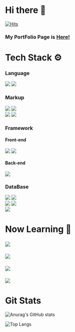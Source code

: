 # Hi there 👋

[![Hits](https://hits.seeyoufarm.com/api/count/incr/badge.svg?url=https%3A%2F%2Fgithub.com%2Fendyd9%2Fhit-counter&count_bg=%23C18AE7&title_bg=%23555555&icon=&icon_color=%23E7E7E7&title=hits&edge_flat=false)](https://hits.seeyoufarm.com)

### My PortFolio Page is [Here!](http://endyd9.github.io/Portfolio/)

# Tech Stack ⚙️


### Language
![](https://img.shields.io/badge/JavaScript-F7DF1E?style=flat&logo=JavaScript&logoColor=white)
![](https://img.shields.io/badge/TypeScript-3178C6?style=flat&logo=TypeScript&logoColor=white)

### Markup
![](https://img.shields.io/badge/HTML5-E34F26?style=flat&logo=HTML5&logoColor=white)
![](https://img.shields.io/badge/CSS3-1572B6?style=flat&logo=CSS3&logoColor=white)  
![](https://img.shields.io/badge/SASS-CC6699?style=flat&logo=sass&logoColor=white)
![](https://img.shields.io/badge/TailWindCSS-06B6D4?style=flat&logo=tailwindcss&logoColor=white)  

### Framework

#### Front-end
![](https://img.shields.io/badge/React-61DAFB?style=flat&logo=React&logoColor=white) 
![](https://img.shields.io/badge/Next-000000?style=flat&logo=Next.js&logoColor=white)

#### Back-end
![](https://img.shields.io/badge/express.js-000000?style=flat&logo=Express&logoColor=white)

### DataBase
![](https://img.shields.io/badge/MongoDB-47A248?style=flat&logo=MongoDB&logoColor=white)
![](https://img.shields.io/badge/Mongoose-880000?style=flat&logo=Mongoose&logoColor=white)  
![](https://img.shields.io/badge/MySQL-4479A1?style=flat&logo=MySQL&logoColor=white)
![](https://img.shields.io/badge/Prisma-2D3748?style=flat&logo=prisma&logoColor=white)  
![](https://img.shields.io/badge/PlanetScale-000000?style=flat&logo=planetscale&logoColor=white)  

# Now Learning 🧐
### ![](https://img.shields.io/badge/NestJS-E0234E?style=flat&logo=NestJS&logoColor=white)
### ![](https://img.shields.io/badge/jest-C21325?style=flat&logo=jest&logoColor=white)
### ![](https://img.shields.io/badge/GraphQL-E10098?style=flat&logo=GraphQl&logoColor=white)
### ![](https://img.shields.io/badge/postgresql-4169E1?style=flat&logo=postgresql&logoColor=white)



# Git Stats

![Anurag's GitHub stats](https://github-readme-stats.vercel.app/api?username=endyd9&show_icons=true&theme=shadow_green)

![Top Langs](https://github-readme-stats.vercel.app/api/top-langs/?username=endyd9&layout=compact&theme=shadow_green)





